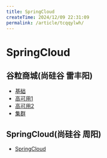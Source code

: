 ```yaml
---
title: SpringCloud
createTime: 2024/12/09 22:31:09
permalink: /article/tcqqylwh/
---
```

# SpringCloud

## 谷粒商城(尚硅谷 雷丰阳)
- [基础](./GuliMall_base.md)
- [高可用1](./GuliMall_high(1).md)
- [高可用2](./GuliMall_high(2).md)
- [集群](./GuliMall_cluster.md)

## SpringCloud(尚硅谷 周阳)
- [SpringCloud](./SpringCloud.md)